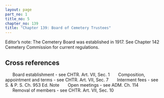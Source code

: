```yaml
---
layout: page
part_no: 1
title_no: 5
chapter_no: 139
title: "Chapter 139: Board of Cemetery Trustees"
---
```


Editor’s note: The Cemetery Board was established in 1917. See Chapter 142 Cemetery Commission for current regulations.


## Cross references

      Board establishment - see
CHTR. Art. VII, Sec. 1
      Composition, appointment and terms - see
CHTR. Art. VII, Sec. 7
      Interment fees - see S. & P. S. Ch.
953 Ed. Note
      Open meetings - see ADM. Ch.
114
      Removal of members - see
CHTR. Art. VII, Sec. 10

